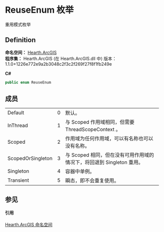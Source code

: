 # ReuseEnum 枚举


重用模式枚举



## Definition
**命名空间：** <a href="N_Hearth_ArcGIS">Hearth.ArcGIS</a>  
**程序集：** Hearth.ArcGIS (在 Hearth.ArcGIS.dll 中) 版本：1.1.0+1226e772e9a2b3048c2f3c2f269f27f8f1fb249e

**C#**
``` C#
public enum ReuseEnum
```



## 成员
<table>
<tr>
<td>Default</td>
<td>0</td>
<td>默认。</td></tr>
<tr>
<td>InThread</td>
<td>1</td>
<td>与 Scoped 作用域相同，但需要 ThreadScopeContext 。</td></tr>
<tr>
<td>Scoped</td>
<td>2</td>
<td>作用域为任何作用域，可以有名称也可以没有名称。</td></tr>
<tr>
<td>ScopedOrSingleton</td>
<td>3</td>
<td>与 Scoped 相同，但在没有可用作用域的情况下，将回退到 Singleton 重用。</td></tr>
<tr>
<td>Singleton</td>
<td>4</td>
<td>容器中单例。</td></tr>
<tr>
<td>Transient</td>
<td>5</td>
<td>瞬态，即不会重复使用。</td></tr>
</table>

## 参见


#### 引用
<a href="N_Hearth_ArcGIS">Hearth.ArcGIS 命名空间</a>  
